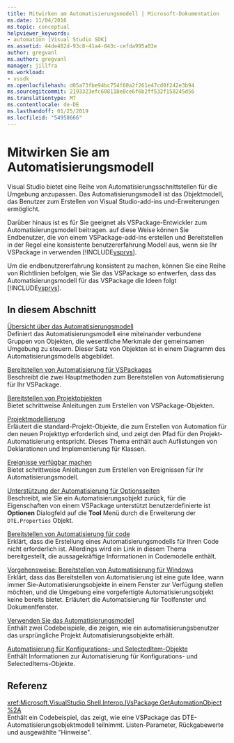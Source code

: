 ```yaml
---
title: Mitwirken am Automatisierungsmodell | Microsoft-Dokumentation
ms.date: 11/04/2016
ms.topic: conceptual
helpviewer_keywords:
- automation [Visual Studio SDK]
ms.assetid: 44de482d-93c8-41a4-843c-cefda995a03e
author: gregvanl
ms.author: gregvanl
manager: jillfra
ms.workload:
- vssdk
ms.openlocfilehash: d05a73fbe94bc754f60a2f261e47cd0f242e3b94
ms.sourcegitcommit: 2193323efc608118e0ce6f6b2ff532f158245d56
ms.translationtype: MT
ms.contentlocale: de-DE
ms.lasthandoff: 01/25/2019
ms.locfileid: "54958666"
---
```

# <a name="contribute-to-the-automation-model"></a>Mitwirken Sie am Automatisierungsmodell
Visual Studio bietet eine Reihe von Automatisierungsschnittstellen für die Umgebung anzupassen. Das Automatisierungsmodell ist das Objektmodell, das Benutzer zum Erstellen von Visual Studio-add-ins und-Erweiterungen ermöglicht.  
  
 Darüber hinaus ist es für Sie geeignet als VSPackage-Entwickler zum Automatisierungsmodell beitragen. auf diese Weise können Sie Endbenutzer, die von einem VSPackage-add-ins erstellen und Bereitstellen in der Regel eine konsistente benutzererfahrung Modell aus, wenn sie Ihr VSPackage in verwenden [!INCLUDE[vsprvs](../../code-quality/includes/vsprvs_md.md)].  
  
 Um die endbenutzererfahrung konsistent zu machen, können Sie eine Reihe von Richtlinien befolgen, wie Sie das VSPackage so entwerfen, dass das Automatisierungsmodell für das VSPackage die Ideen folgt [!INCLUDE[vsprvs](../../code-quality/includes/vsprvs_md.md)].  
  
## <a name="in-this-section"></a>In diesem Abschnitt  
 [Übersicht über das Automatisierungsmodell](../../extensibility/internals/automation-model-overview.md)  
 Definiert das Automatisierungsmodell eine miteinander verbundene Gruppen von Objekten, die wesentliche Merkmale der gemeinsamen Umgebung zu steuern. Dieser Satz von Objekten ist in einem Diagramm des Automatisierungsmodells abgebildet.  
  
 [Bereitstellen von Automatisierung für VSPackages](../../extensibility/internals/providing-automation-for-vspackages.md)  
 Beschreibt die zwei Hauptmethoden zum Bereitstellen von Automatisierung für Ihr VSPackage.  
  
 [Bereitstellen von Projektobjekten](../../extensibility/internals/exposing-project-objects.md)  
 Bietet schrittweise Anleitungen zum Erstellen von VSPackage-Objekten.  
  
 [Projektmodellierung](../../extensibility/internals/project-modeling.md)  
 Erläutert die standard-Projekt-Objekte, die zum Erstellen von Automation für den neuen Projekttyp erforderlich sind, und zeigt den Pfad für den Projekt-Automatisierung entspricht. Dieses Thema enthält auch Auflistungen von Deklarationen und Implementierung für Klassen.  
  
 [Ereignisse verfügbar machen](../../extensibility/internals/exposing-events-in-the-visual-studio-sdk.md)  
 Bietet schrittweise Anleitungen zum Erstellen von Ereignissen für Ihr Automatisierungsmodell.  
  
 [Unterstützung der Automatisierung für Optionsseiten](../../extensibility/internals/automation-support-for-options-pages.md)  
 Beschreibt, wie Sie ein Automatisierungsobjekt zurück, für die Eigenschaften von einem VSPackage unterstützt benutzerdefinierte ist **Optionen** Dialogfeld auf die **Tool** Menü durch die Erweiterung der `DTE.Properties` Objekt.  
  
 [Bereitstellen von Automatisierung für code](../../extensibility/internals/providing-automation-for-code.md)  
 Erklärt, dass die Erstellung eines Automatisierungsmodells für Ihren Code nicht erforderlich ist. Allerdings wird ein Link in diesem Thema bereitgestellt, die aussagekräftige Informationen in Codemodelle enthält.  
  
 [Vorgehensweise: Bereitstellen von Automatisierung für Windows](../../extensibility/internals/how-to-provide-automation-for-windows.md)  
 Erklärt, dass das Bereitstellen von Automatisierung ist eine gute Idee, wann immer Sie-Automatisierungsobjekte in einem Fenster zur Verfügung stellen möchten, und die Umgebung eine vorgefertigte Automatisierungsobjekt keine bereits bietet. Erläutert die Automatisierung für Toolfenster und Dokumentfenster.  
  
 [Verwenden Sie das Automatisierungsmodell](../../extensibility/internals/using-the-automation-model.md)  
 Enthält zwei Codebeispiele, die zeigen, wie ein automatisierungsbenutzer das ursprüngliche Projekt Automatisierungsobjekte erhält.  
  
 [Automatisierung für Konfigurations- und SelectedItem-Objekte](../../extensibility/internals/automation-for-configuration-and-selecteditem-objects.md)  
 Enthält Informationen zur Automatisierung für Konfigurations- und SelectedItems-Objekte.  
  
## <a name="reference"></a>Referenz  
 <xref:Microsoft.VisualStudio.Shell.Interop.IVsPackage.GetAutomationObject%2A>  
 Enthält ein Codebeispiel, das zeigt, wie eine VSPackage das DTE-Automatisierungsobjektmodell teilnimmt. Listen-Parameter, Rückgabewerte und ausgewählte "Hinweise".  
